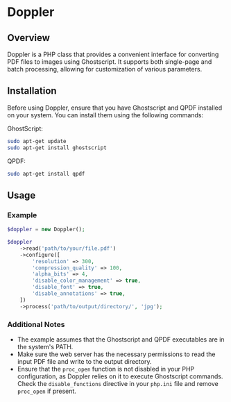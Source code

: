 # Doppler 

## Overview

Doppler is a PHP class that provides a convenient interface for converting PDF files to images using Ghostscript. It supports both single-page and batch processing, allowing for customization of various parameters.

## Installation

Before using Doppler, ensure that you have Ghostscript and QPDF installed on your system. You can install them using the following commands:

GhostScript:
```bash
sudo apt-get update
sudo apt-get install ghostscript
```

QPDF:
```bash
sudo apt-get install qpdf
```

## Usage

### Example

```php
$doppler = new Doppler();

$doppler
    ->read('path/to/your/file.pdf')
    ->configure([
        'resolution' => 300,
        'compression_quality' => 100,
        'alpha_bits' => 4,
        'disable_color_management' => true,
        'disable_font' => true,
        'disable_annotations' => true,
    ])
    ->process('path/to/output/directory/', 'jpg');
```

### Additional Notes

- The example assumes that the Ghostscript and QPDF executables are in the system's PATH.
- Make sure the web server has the necessary permissions to read the input PDF file and write to the output directory.
- Ensure that the `proc_open` function is not disabled in your PHP configuration, as Doppler relies on it to execute Ghostscript commands. Check the `disable_functions` directive in your `php.ini` file and remove `proc_open` if present.
